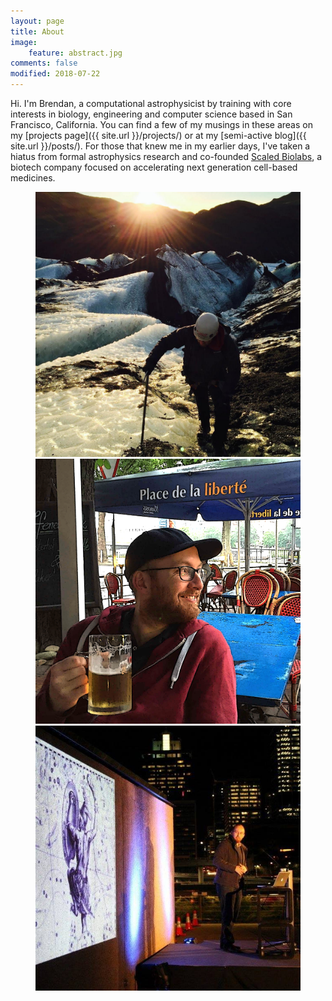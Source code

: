 ```yaml
---
layout: page
title: About
image:
    feature: abstract.jpg
comments: false
modified: 2018-07-22
---
```


Hi. I'm Brendan, a computational astrophysicist by training with core interests in biology, engineering and computer science based in San Francisco, California. You can find a few of my musings in these areas on my [projects page]({{ site.url }}/projects/) or at my [semi-active blog]({{ site.url }}/posts/). For those that knew me in my earlier days, I've taken a hiatus from formal astrophysics research and co-founded [Scaled Biolabs](https://www.scalebiolabs.com), a biotech company focused on accelerating next generation cell-based medicines.

<figure class="third">
    <a href="brendangriffen-1.jpg"><img src="brendangriffen-1.jpg" alt=""></a>
    <a href="brendangriffen-2.jpg"><img src="brendangriffen-2.jpg" alt=""></a>
    <a href="brendangriffen-3.jpg"><img src="brendangriffen-3.jpg" alt=""></a>
</figure>
